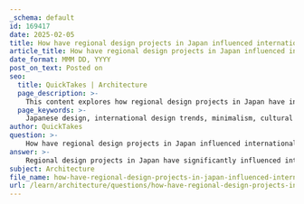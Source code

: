 ```yaml
---
_schema: default
id: 169417
date: 2025-02-05
title: How have regional design projects in Japan influenced international design trends?
article_title: How have regional design projects in Japan influenced international design trends?
date_format: MMM DD, YYYY
post_on_text: Posted on
seo:
  title: QuickTakes | Architecture
  page_description: >-
    This content explores how regional design projects in Japan have influenced international design trends through minimalism, cultural exchange, integration of tradition and modernity, emotional design approaches, and the impact on graphic design and branding.
  page_keywords: >-
    Japanese design, international design trends, minimalism, cultural exchange, traditional elements, modernity, kansei design, graphic design, architecture, Wabi-Sabi, emotional design, globalization
author: QuickTakes
question: >-
    How have regional design projects in Japan influenced international design trends?
answer: >-
    Regional design projects in Japan have significantly influenced international design trends through a combination of cultural heritage, innovative practices, and a unique approach to aesthetics. Here are some key ways in which Japanese design has made its mark globally:\n\n1. **Minimalism and Simplicity**: Japanese design emphasizes clean lines, open spaces, and functional beauty, which has inspired architects and designers worldwide. This minimalist approach prioritizes clarity and purpose, leading to a global trend towards simplicity in various design fields, including architecture, product design, and graphic design. The influence can be seen in the sleek lines of Scandinavian furniture and the clean aesthetics of brands like Apple.\n\n2. **Cultural Exchange and Globalization**: Since the 1980s, Japan has served as a "global laboratory" for architecture, producing innovative interpretations of the relationship between humans, nature, and inhabited space. This has allowed Japanese architects to gain international recognition and influence, fostering a rich cultural exchange that has shaped modern design practices around the world.\n\n3. **Integration of Tradition and Modernity**: Japanese design often blends traditional elements with contemporary practices, creating a unique aesthetic that resonates globally. This integration is evident in various design disciplines, from architecture to fashion, where traditional Japanese values, such as the concept of 'Wabi-Sabi' (the beauty of imperfection), are celebrated and incorporated into modern designs.\n\n4. **Impact on Global Movements**: Japanese architecture has played a crucial role in shaping modernist ideals and inspiring postmodern aesthetics. The work of influential architects like Kenzo Tange, who seamlessly blended traditional Japanese elements with bold modernist forms, has left a lasting legacy on global design movements. Events like the Venice Biennale have further facilitated the exchange of ideas and showcased Japanese design on an international stage.\n\n5. **Emotional and Intuitive Design**: The concept of kansei design, which focuses on the emotional and intuitive relationship between people and their environment, has roots in Japanese culture. This approach has influenced global design practices by encouraging designers to create spaces and products that resonate emotionally with users, enhancing the overall experience.\n\n6. **Influence on Graphic Design and Branding**: Japanese graphic design has also made a significant impact on global trends, particularly in branding, typography, and packaging. The principles of minimalism and the art of blending tradition with innovation continue to inspire designers worldwide, leading to a more aesthetically pleasing and culturally aware approach to design.\n\nIn summary, regional design projects in Japan have profoundly influenced international design trends by promoting minimalism, integrating tradition with modernity, and fostering emotional connections in design. This influence is evident across various fields, including architecture, product design, and graphic design, showcasing the global resonance of Japanese aesthetics and principles.
subject: Architecture
file_name: how-have-regional-design-projects-in-japan-influenced-international-design-trends.md
url: /learn/architecture/questions/how-have-regional-design-projects-in-japan-influenced-international-design-trends
---
```


&nbsp;